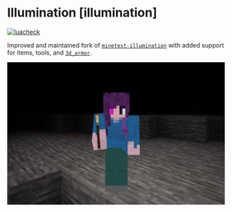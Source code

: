# Illumination [illumination]

[![luacheck](https://github.com/pandorabox-io/illumination/workflows/luacheck/badge.svg)](https://github.com/pandorabox-io/illumination/actions)

Improved and maintained fork of [`minetest-illumination`](https://notabug.org/Piezo_/minetest-illumination) with added support for items, tools, and [`3d_armor`](https://github.com/minetest-mods/3d_armor).

![](screenshot.png)
